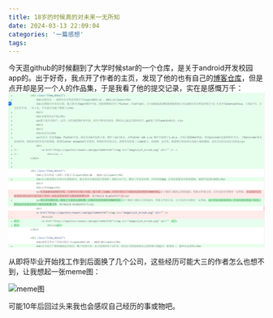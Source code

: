 ```yaml
---
title: 18岁的时候真的对未来一无所知
date: 2024-03-13 22:09:04
categories: '一篇感想'
tags:
---
```

今天逛github的时候翻到了大学时候star的一个仓库，是关于android开发校园app的。出于好奇，我点开了作者的主页，发现了他的也有自己的[博客仓库](https://github.com/longer96/longer96.github.io)，但是点开却是另一个人的作品集，于是我看了他的提交记录，实在是感慨万千：
![](../../assets/mind-2024-03-13.png)

从即将毕业开始找工作到后面换了几个公司，这些经历可能大三的作者怎么也想不到，让我想起一张meme图：

![meme图](https://img.ifunny.co/images/3156ccd92db07ce72e1462e587d91736c19cb45c593de74951915ddfbf14837e_1.webp)

可能10年后回过头来我也会感叹自己经历的事或物吧。

